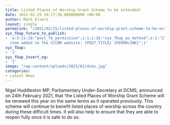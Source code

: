 ```yaml
---
title: Listed Places of Worship Grant Scheme to be extended!
date: 2021-02-25 19:17:38.000000000 +00:00
author: Mark Elvers
layout: single
permalink: "/2021/02/25/listed-places-of-worship-grant-scheme-to-be-extended/"
xyz_fbap_future_to_publish:
- 'a:3:{s:18:"post_fb_permission";i:1;s:18:"xyz_fbap_po_method";s:1:"2";s:16:"xyz_fbap_message";s:62:"News
  item added to the CCCBR website: {POST_TITLE} {PERMALINK}";}'
xyz_fbap:
- '1'
xyz_fbap_insert_og:
- '1'
image: "/wp-content/uploads/2021/02/dcms.jpg"
categories:
- Latest News
---
```

Nigel Huddleston MP, Parliamentary Under-Secretary at DCMS, announced on 24th February 2021, that ‘the Listed Places of Worship Grant Scheme will be renewed this year on the same terms as it operated previously. This scheme will continue to benefit listed places of worship across the country during these difficult times. It will also help to ensure that they are able to reopen fully once it is safe to do so.
